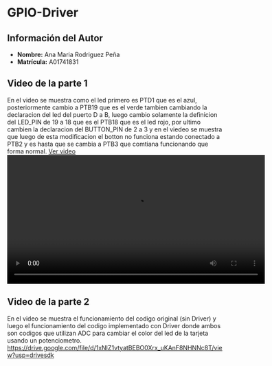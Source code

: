 # GPIO-Driver

## Información del Autor
- **Nombre:** Ana Maria Rodriguez Peña
- **Matrícula:** A01741831


## Video de la parte 1
En el video se muestra como el led primero es PTD1 que es el azul, posteriormente cambio a PTB19 que es el verde tambien cambiando la declaracion del led del puerto D a B, luego cambio solamente la definicion del LED_PIN de 19 a 18 que es el PTB18 que es el led rojo, por ultimo cambien la declaracion del BUTTON_PIN de 2 a 3 y en el viedeo se muestra que luego de esta modificacion el botton no funciona estando conectado a PTB2 y es hasta que se cambia a PTB3 que comtiana funcionando que forma normal.
[Ver video](Gpio_Driver_Parte1.mp4)
<video controls width="600">
  <source src="Gpio_Driver_Parte1.mp4" type="video/mp4">
</video>

## Video de la parte 2
En el video se muestra el funcionamiento del codigo original (sin Driver) y luego el funcionamiento del codigo implementado con Driver donde ambos son codigos que utilizan ADC para cambiar el color del led de la tarjeta usando un potenciometro.
https://drive.google.com/file/d/1xNIZ1vtyatBEBO0Xrx_uKAnF8NHNNc8T/view?usp=drivesdk
